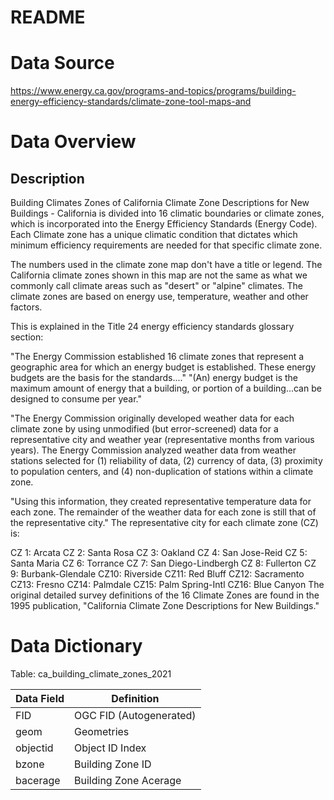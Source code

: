 # README

# Data Source

https://www.energy.ca.gov/programs-and-topics/programs/building-energy-efficiency-standards/climate-zone-tool-maps-and

# Data Overview

## Description
Building Climates Zones of California Climate Zone Descriptions for New Buildings - California is divided into 16 climatic boundaries or climate zones, which is incorporated into the Energy Efficiency Standards (Energy Code). Each Climate zone has a unique climatic condition that dictates which minimum efficiency requirements are needed for that specific climate zone.

The numbers used in the climate zone map don't have a title or legend. The California climate zones shown in this map are not the same as what we commonly call climate areas such as "desert" or "alpine" climates. The climate zones are based on energy use, temperature, weather and other factors.

This is explained in the Title 24 energy efficiency standards glossary section:

"The Energy Commission established 16 climate zones that represent a geographic area for which an energy budget is established. These energy budgets are the basis for the standards...." "(An) energy budget is the maximum amount of energy that a building, or portion of a building...can be designed to consume per year."

"The Energy Commission originally developed weather data for each climate zone by using unmodified (but error-screened) data for a representative city and weather year (representative months from various years). The Energy Commission analyzed weather data from weather stations selected for (1) reliability of data, (2) currency of data, (3) proximity to population centers, and (4) non-duplication of stations within a climate zone.

"Using this information, they created representative temperature data for each zone. The remainder of the weather data for each zone is still that of the representative city." The representative city for each climate zone (CZ) is:

CZ 1: Arcata
CZ 2: Santa Rosa
CZ 3: Oakland
CZ 4: San Jose-Reid
CZ 5: Santa Maria
CZ 6: Torrance
CZ 7: San Diego-Lindbergh
CZ 8: Fullerton
CZ 9: Burbank-Glendale
CZ10: Riverside
CZ11: Red Bluff
CZ12: Sacramento
CZ13: Fresno
CZ14: Palmdale
CZ15: Palm Spring-Intl
CZ16: Blue Canyon
The original detailed survey definitions of the 16 Climate Zones are found in the 1995 publication, "California Climate Zone Descriptions for New Buildings."

# Data Dictionary

Table: ca_building_climate_zones_2021

| Data Field	    | Definition |
|-------------------|------------|
| FID | OGC FID (Autogenerated) |
| geom | Geometries |
| objectid | Object ID Index |
| bzone | Building Zone ID |
| bacerage | Building Zone Acerage |

